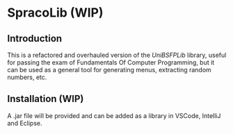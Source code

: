 # SpracoLib (WIP)
## Introduction
This is a refactored and overhauled version
of the *UniBSFPLib* library, useful for passing the exam of Fundamentals Of Computer Programming, 
but it can be used as a general tool for generating menus, extracting random numbers, etc.
## Installation (WIP)
A .jar file will be provided and can be added as a library in VSCode, IntelliJ and Eclipse.